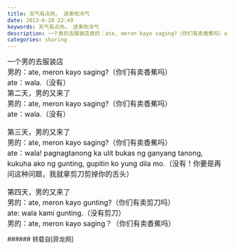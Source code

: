```yaml
---
title: 天气有点热， 进来吹冷气
date: 2013-6-20 22:49
keywords: 天气有点热， 进来吹冷气
description: 一个男的去服装店男的：ate, meron kayo saging?（你们有卖香蕉吗）ate：wala.（没有）第二天，男的又来了男的：ate, meron kayo saging?（你们有卖香蕉吗）ate：wala.（没有）第三天，男的又来了男的：ate, meron kayo saging?（你们有卖香蕉吗）ate：wala! pagnagtanong ka ulit bukas ng ganyang tanong, kukuha ako ng gunting, gupitin ko yung dila mo.（没有！你要是再问这种问题，我就拿剪刀剪掉你的舌头）第四天，男的又来了男的：ate, meron kayo gunting?（你们有卖剪刀吗）ate: wala kami gunting.（没有剪刀）男的：ate, meron kayo saging？（你们有卖香蕉吗）
categories: sharing
---
```

<td class="t_f" id="postmessage_6312">

<font size="3">一个男的去服装店</font><br/>
<font size="3">男的：ate, meron kayo saging?（你们有卖香蕉吗）</font><br/>
<font size="3">ate：wala.（没有）</font><br/>
<font size="3">第二天，男的又来了</font><br/>
<font size="3">男的：ate, meron kayo saging?（你们有卖香蕉吗）</font><br/>
<font size="3">ate：wala.（没有）</font><br/>
<br/>
<font size="3">第三天，男的又来了</font><br/>
<font size="3">男的：ate, meron kayo saging?（你们有卖香蕉吗）</font><br/>
<font size="3">ate：wala! pagnagtanong ka ulit bukas ng ganyang tanong, kukuha ako ng gunting, gupitin ko yung dila mo.（没有！你要是再问这种问题，我就拿剪刀剪掉你的舌头）</font><br/>
<br/>
<font size="3">第四天，男的又来了</font><br/>
<font size="3">男的：ate, meron kayo gunting?（你们有卖剪刀吗）</font><br/>
<font size="3">ate: wala kami gunting.（没有剪刀）</font><br/>
<font size="3">男的：ate, meron kayo saging？（你们有卖香蕉吗）</font><br/>
</td>
###### 转载自[菲龙网]